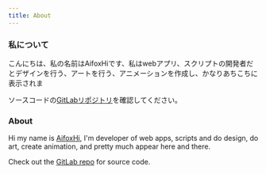 ```yaml
---
title: About
---
```

<div class="text-center">
  <!-- You can use Vue components inside markdown -->
  <fluent:calendar-question-mark-16-regular class="text-4xl -mb-6 m-auto" />
  <h3>私について</h3>
</div>

こんにちは、私の名前はAifoxHiです、私はwebアプリ、スクリプトの開発者だとデザインを行う、アートを行う、アニメーションを作成し、かなりあちこちに表示されま

ソースコードの[GitLabリポジトリ](https://gitlab.com/AifoxHi/aifoxhi.tk-website)を確認してください。

<div class="text-center">
  <h3>About</h3>
</div>

Hi my name is [AifoxHi](https://aifoxhi.tk), I'm developer of web apps, scripts and do design, do art, create animation, and pretty much appear here and there.

Check out the [GitLab repo](https://gitlab.com/AifoxHi/aifoxhi.tk-website) for source code.